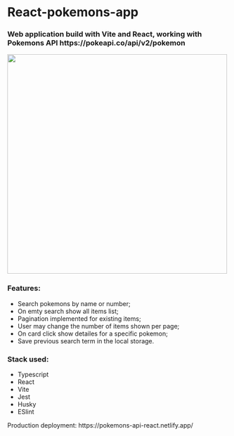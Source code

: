 <h1>React-pokemons-app</h1>
<h3>Web application build with Vite and React, working with Pokemons API https://pokeapi.co/api/v2/pokemon</h3>

<img width=500px src="https://github.com/lu7623/React-pokemons-app/assets/111243748/75bec284-b811-4c75-ae6c-2cf4f0bdd261">

<h3>Features:</h3>
<ul>
  <li>Search pokemons by name or number;</li>
  <li>On emty search show all items list;</li>
  <li>Pagination implemented for existing items;</li>
  <li>User may change the number of items shown per page;</li>
  <li>On card click show detailes for a specific pokemon;</li>
  <li>Save previous search term in the local storage.</li>
</ul>
<h3>Stack used:</h3>
<ul>
  <li>Typescript</li>
  <li>React</li>
  <li>Vite</li>
  <li>Jest</li>
  <li>Husky</li>
  <li>ESlint</li>
</ul>
<p>
Production deployment:
https://pokemons-api-react.netlify.app/
</p>
